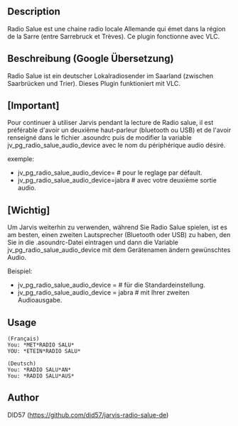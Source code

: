 ## Description
Radio Salue est une chaine radio locale Allemande qui émet dans la région de la Sarre (entre Sarrebruck et Trèves).
Ce plugin fonctionne avec VLC.

## Beschreibung (Google Übersetzung)
Radio Salue ist ein deutscher Lokalradiosender im Saarland (zwischen Saarbrücken und Trier).
Dieses Plugin funktioniert mit VLC.

## [Important]
Pour continuer à utiliser Jarvis pendant la lecture de Radio salue, il est préférable d'avoir un deuxième haut-parleur (bluetooth ou USB) et de l'avoir renseigné dans le fichier .asoundrc puis de modifier la variable jv_pg_radio_salue_audio_device avec le nom du périphérique audio désiré.

exemple:
* jv_pg_radio_salue_audio_device=		# pour le reglage par défault.
* jv_pg_radio_salue_audio_device=jabra		# avec votre deuxième sortie audio.

## [Wichtig]

Um Jarvis weiterhin zu verwenden, während Sie Radio Salue spielen, ist es am besten, einen zweiten Lautsprecher (Bluetooth oder USB) zu haben, den Sie in die .asoundrc-Datei eintragen und dann die Variable jv_pg_radio_salue_audio_device mit dem Gerätenamen ändern gewünschtes Audio.

Beispiel:
* jv_pg_radio_salue_audio_device =		# für die Standardeinstellung.
* jv_pg_radio_salue_audio_device = jabra	# mit Ihrer zweiten Audioausgabe.

## Usage
```
(Français)
You: *MET*RADIO SALU*
YOU: *ETEIN*RADIO SALU*

(Deutsch)
You: *RADIO SALU*AN*
You: *RADIO SALU*AUS*
```
## Author
DID57 (https://github.com/did57/jarvis-radio-salue-de)
